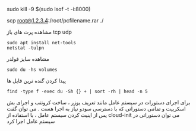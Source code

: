 sudo kill -9 $(sudo lsof -t -i:8000)

scp root@1.2.3.4:/root/pcfilename.rar ./

مشاهده پرت های باز tcp udp 

    sudo apt install net-tools
    netstat -tulpn

مشاهده سایز فولدر 

    sudo du -hs volumes

پیدا کردن گنده ترین فایل ها

    find -type f -exec du -Sh {} + | sort -rh | head -n 5

برای اجرای دستورات در سیستم عامل مانند تعریف یوزر ، ساخت کرونتب و اجرای بش اسکریپت و تمامی دستوراتی که با دسترسی سودو نیاز به اجرا هست . می توان گفت پس از اینیت کردن سیستم عامل ، با استفاده از cloud-init می توان دستوراتی در سیستم عامل اجرا کرد

